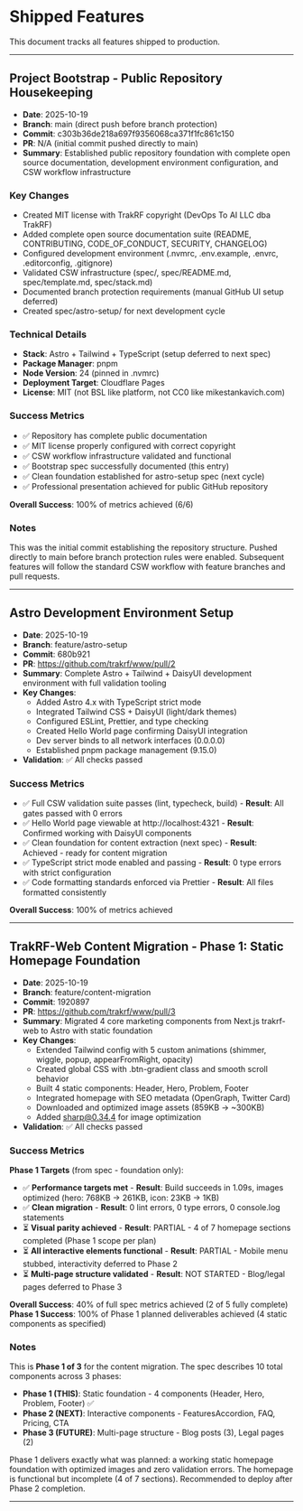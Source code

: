 # Shipped Features

This document tracks all features shipped to production.

---

## Project Bootstrap - Public Repository Housekeeping

- **Date**: 2025-10-19
- **Branch**: main (direct push before branch protection)
- **Commit**: c303b36de218a697f9356068ca371f1fc861c150
- **PR**: N/A (initial commit pushed directly to main)
- **Summary**: Established public repository foundation with complete open source documentation, development environment configuration, and CSW workflow infrastructure

### Key Changes

- Created MIT license with TrakRF copyright (DevOps To AI LLC dba TrakRF)
- Added complete open source documentation suite (README, CONTRIBUTING, CODE_OF_CONDUCT, SECURITY, CHANGELOG)
- Configured development environment (.nvmrc, .env.example, .envrc, .editorconfig, .gitignore)
- Validated CSW infrastructure (spec/, spec/README.md, spec/template.md, spec/stack.md)
- Documented branch protection requirements (manual GitHub UI setup deferred)
- Created spec/astro-setup/ for next development cycle

### Technical Details

- **Stack**: Astro + Tailwind + TypeScript (setup deferred to next spec)
- **Package Manager**: pnpm
- **Node Version**: 24 (pinned in .nvmrc)
- **Deployment Target**: Cloudflare Pages
- **License**: MIT (not BSL like platform, not CC0 like mikestankavich.com)

### Success Metrics

- ✅ Repository has complete public documentation
- ✅ MIT license properly configured with correct copyright
- ✅ CSW workflow infrastructure validated and functional
- ✅ Bootstrap spec successfully documented (this entry)
- ✅ Clean foundation established for astro-setup spec (next cycle)
- ✅ Professional presentation achieved for public GitHub repository

**Overall Success**: 100% of metrics achieved (6/6)

### Notes

This was the initial commit establishing the repository structure. Pushed directly to main before branch protection rules were enabled. Subsequent features will follow the standard CSW workflow with feature branches and pull requests.

---

## Astro Development Environment Setup

- **Date**: 2025-10-19
- **Branch**: feature/astro-setup
- **Commit**: 680b921
- **PR**: https://github.com/trakrf/www/pull/2
- **Summary**: Complete Astro + Tailwind + DaisyUI development environment with full validation tooling
- **Key Changes**:
  - Added Astro 4.x with TypeScript strict mode
  - Integrated Tailwind CSS + DaisyUI (light/dark themes)
  - Configured ESLint, Prettier, and type checking
  - Created Hello World page confirming DaisyUI integration
  - Dev server binds to all network interfaces (0.0.0.0)
  - Established pnpm package management (9.15.0)
- **Validation**: ✅ All checks passed

### Success Metrics

- ✅ Full CSW validation suite passes (lint, typecheck, build) - **Result**: All gates passed with 0 errors
- ✅ Hello World page viewable at http://localhost:4321 - **Result**: Confirmed working with DaisyUI components
- ✅ Clean foundation for content extraction (next spec) - **Result**: Achieved - ready for content migration
- ✅ TypeScript strict mode enabled and passing - **Result**: 0 type errors with strict configuration
- ✅ Code formatting standards enforced via Prettier - **Result**: All files formatted consistently

**Overall Success**: 100% of metrics achieved

---

## TrakRF-Web Content Migration - Phase 1: Static Homepage Foundation

- **Date**: 2025-10-19
- **Branch**: feature/content-migration
- **Commit**: 1920897
- **PR**: https://github.com/trakrf/www/pull/3
- **Summary**: Migrated 4 core marketing components from Next.js trakrf-web to Astro with static foundation
- **Key Changes**:
  - Extended Tailwind config with 5 custom animations (shimmer, wiggle, popup, appearFromRight, opacity)
  - Created global CSS with .btn-gradient class and smooth scroll behavior
  - Built 4 static components: Header, Hero, Problem, Footer
  - Integrated homepage with SEO metadata (OpenGraph, Twitter Card)
  - Downloaded and optimized image assets (859KB → ~300KB)
  - Added sharp@0.34.4 for image optimization
- **Validation**: ✅ All checks passed

### Success Metrics

**Phase 1 Targets** (from spec - foundation only):

- ✅ **Performance targets met** - **Result**: Build succeeds in 1.09s, images optimized (hero: 768KB → 261KB, icon: 23KB → 1KB)
- ✅ **Clean migration** - **Result**: 0 lint errors, 0 type errors, 0 console.log statements
- ⏳ **Visual parity achieved** - **Result**: PARTIAL - 4 of 7 homepage sections completed (Phase 1 scope per plan)
- ⏳ **All interactive elements functional** - **Result**: PARTIAL - Mobile menu stubbed, interactivity deferred to Phase 2
- ⏳ **Multi-page structure validated** - **Result**: NOT STARTED - Blog/legal pages deferred to Phase 3

**Overall Success**: 40% of full spec metrics achieved (2 of 5 fully complete)
**Phase 1 Success**: 100% of Phase 1 planned deliverables achieved (4 static components as specified)

### Notes

This is **Phase 1 of 3** for the content migration. The spec describes 10 total components across 3 phases:

- **Phase 1 (THIS)**: Static foundation - 4 components (Header, Hero, Problem, Footer) ✅
- **Phase 2 (NEXT)**: Interactive components - FeaturesAccordion, FAQ, Pricing, CTA
- **Phase 3 (FUTURE)**: Multi-page structure - Blog posts (3), Legal pages (2)

Phase 1 delivers exactly what was planned: a working static homepage foundation with optimized images and zero validation errors. The homepage is functional but incomplete (4 of 7 sections). Recommended to deploy after Phase 2 completion.

---
